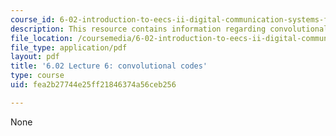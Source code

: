```yaml
---
course_id: 6-02-introduction-to-eecs-ii-digital-communication-systems-fall-2012
description: This resource contains information regarding convolutional codes.
file_location: /coursemedia/6-02-introduction-to-eecs-ii-digital-communication-systems-fall-2012/fea2b27744e25ff21846374a56ceb256_MIT6_02F12_lec06.pdf
file_type: application/pdf
layout: pdf
title: '6.02 Lecture 6: convolutional codes'
type: course
uid: fea2b27744e25ff21846374a56ceb256

---
```

None